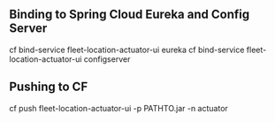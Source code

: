 
## Binding to Spring Cloud Eureka and Config Server
cf bind-service fleet-location-actuator-ui eureka
cf bind-service fleet-location-actuator-ui configserver

## Pushing to CF
cf push fleet-location-actuator-ui -p PATHTO.jar -n actuator

